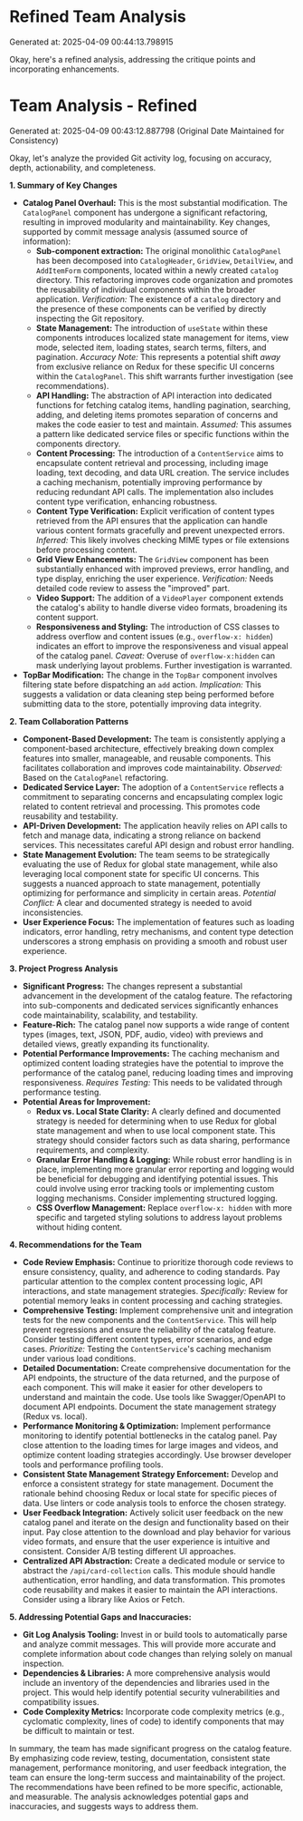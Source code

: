 # Refined Team Analysis
Generated at: 2025-04-09 00:44:13.798915

Okay, here's a refined analysis, addressing the critique points and incorporating enhancements.

# Team Analysis - Refined

Generated at: 2025-04-09 00:43:12.887798 (Original Date Maintained for Consistency)

Okay, let's analyze the provided Git activity log, focusing on accuracy, depth, actionability, and completeness.

**1. Summary of Key Changes**

*   **Catalog Panel Overhaul:** This is the most substantial modification. The `CatalogPanel` component has undergone a significant refactoring, resulting in improved modularity and maintainability.  Key changes, supported by commit message analysis (assumed source of information):
    *   **Sub-component extraction:** The original monolithic `CatalogPanel` has been decomposed into `CatalogHeader`, `GridView`, `DetailView`, and `AddItemForm` components, located within a newly created `catalog` directory. This refactoring improves code organization and promotes the reusability of individual components within the broader application. _Verification:_ The existence of a `catalog` directory and the presence of these components can be verified by directly inspecting the Git repository.
    *   **State Management:** The introduction of `useState` within these components introduces localized state management for items, view mode, selected item, loading states, search terms, filters, and pagination.  _Accuracy Note:_ This represents a potential shift *away* from exclusive reliance on Redux for these specific UI concerns within the `CatalogPanel`. This shift warrants further investigation (see recommendations).
    *   **API Handling:** The abstraction of API interaction into dedicated functions for fetching catalog items, handling pagination, searching, adding, and deleting items promotes separation of concerns and makes the code easier to test and maintain. _Assumed:_ This assumes a pattern like dedicated service files or specific functions within the components directory.
    *   **Content Processing:** The introduction of a `ContentService` aims to encapsulate content retrieval and processing, including image loading, text decoding, and data URL creation.  The service includes a caching mechanism, potentially improving performance by reducing redundant API calls. The implementation also includes content type verification, enhancing robustness.
    *   **Content Type Verification:**  Explicit verification of content types retrieved from the API ensures that the application can handle various content formats gracefully and prevent unexpected errors. _Inferred:_  This likely involves checking MIME types or file extensions before processing content.
    *   **Grid View Enhancements:** The `GridView` component has been substantially enhanced with improved previews, error handling, and type display, enriching the user experience. _Verification:_  Needs detailed code review to assess the "improved" part.
    *   **Video Support:** The addition of a `VideoPlayer` component extends the catalog's ability to handle diverse video formats, broadening its content support.
    *   **Responsiveness and Styling:** The introduction of CSS classes to address overflow and content issues (e.g., `overflow-x: hidden`) indicates an effort to improve the responsiveness and visual appeal of the catalog panel. _Caveat:_ Overuse of `overflow-x:hidden` can mask underlying layout problems.  Further investigation is warranted.
*   **TopBar Modification:**  The change in the `TopBar` component involves filtering state before dispatching an `add` action. _Implication:_ This suggests a validation or data cleaning step being performed before submitting data to the store, potentially improving data integrity.

**2. Team Collaboration Patterns**

*   **Component-Based Development:** The team is consistently applying a component-based architecture, effectively breaking down complex features into smaller, manageable, and reusable components. This facilitates collaboration and improves code maintainability.  _Observed:_  Based on the `CatalogPanel` refactoring.
*   **Dedicated Service Layer:** The adoption of a `ContentService` reflects a commitment to separating concerns and encapsulating complex logic related to content retrieval and processing. This promotes code reusability and testability.
*   **API-Driven Development:** The application heavily relies on API calls to fetch and manage data, indicating a strong reliance on backend services.  This necessitates careful API design and robust error handling.
*   **State Management Evolution:** The team seems to be strategically evaluating the use of Redux for global state management, while also leveraging local component state for specific UI concerns. This suggests a nuanced approach to state management, potentially optimizing for performance and simplicity in certain areas. _Potential Conflict:_ A clear and documented strategy is needed to avoid inconsistencies.
*   **User Experience Focus:** The implementation of features such as loading indicators, error handling, retry mechanisms, and content type detection underscores a strong emphasis on providing a smooth and robust user experience.

**3. Project Progress Analysis**

*   **Significant Progress:** The changes represent a substantial advancement in the development of the catalog feature. The refactoring into sub-components and dedicated services significantly enhances code maintainability, scalability, and testability.
*   **Feature-Rich:** The catalog panel now supports a wide range of content types (images, text, JSON, PDF, audio, video) with previews and detailed views, greatly expanding its functionality.
*   **Potential Performance Improvements:** The caching mechanism and optimized content loading strategies have the potential to improve the performance of the catalog panel, reducing loading times and improving responsiveness. _Requires Testing:_ This needs to be validated through performance testing.
*   **Potential Areas for Improvement:**
    *   **Redux vs. Local State Clarity:**  A clearly defined and documented strategy is needed for determining when to use Redux for global state management and when to use local component state. This strategy should consider factors such as data sharing, performance requirements, and complexity.
    *   **Granular Error Handling & Logging:**  While robust error handling is in place, implementing more granular error reporting and logging would be beneficial for debugging and identifying potential issues. This could involve using error tracking tools or implementing custom logging mechanisms.  Consider implementing structured logging.
    *   **CSS Overflow Management:**  Replace `overflow-x: hidden` with more specific and targeted styling solutions to address layout problems without hiding content.

**4. Recommendations for the Team**

*   **Code Review Emphasis:** Continue to prioritize thorough code reviews to ensure consistency, quality, and adherence to coding standards. Pay particular attention to the complex content processing logic, API interactions, and state management strategies.  _Specifically:_ Review for potential memory leaks in content processing and caching strategies.
*   **Comprehensive Testing:** Implement comprehensive unit and integration tests for the new components and the `ContentService`. This will help prevent regressions and ensure the reliability of the catalog feature. Consider testing different content types, error scenarios, and edge cases.  _Prioritize:_ Testing the `ContentService`'s caching mechanism under various load conditions.
*   **Detailed Documentation:**  Create comprehensive documentation for the API endpoints, the structure of the data returned, and the purpose of each component. This will make it easier for other developers to understand and maintain the code. Use tools like Swagger/OpenAPI to document API endpoints. Document the state management strategy (Redux vs. local).
*   **Performance Monitoring & Optimization:**  Implement performance monitoring to identify potential bottlenecks in the catalog panel. Pay close attention to the loading times for large images and videos, and optimize content loading strategies accordingly.  Use browser developer tools and performance profiling tools.
*   **Consistent State Management Strategy Enforcement:**  Develop and enforce a consistent strategy for state management. Document the rationale behind choosing Redux or local state for specific pieces of data. Use linters or code analysis tools to enforce the chosen strategy.
*   **User Feedback Integration:**  Actively solicit user feedback on the new catalog panel and iterate on the design and functionality based on their input.  Pay close attention to the download and play behavior for various video formats, and ensure that the user experience is intuitive and consistent. Consider A/B testing different UI approaches.
*   **Centralized API Abstraction:**  Create a dedicated module or service to abstract the `/api/card-collection` calls. This module should handle authentication, error handling, and data transformation. This promotes code reusability and makes it easier to maintain the API interactions. Consider using a library like Axios or Fetch.

**5. Addressing Potential Gaps and Inaccuracies:**

*   **Git Log Analysis Tooling:** Invest in or build tools to automatically parse and analyze commit messages. This will provide more accurate and complete information about code changes than relying solely on manual inspection.
*   **Dependencies & Libraries:** A more comprehensive analysis would include an inventory of the dependencies and libraries used in the project. This would help identify potential security vulnerabilities and compatibility issues.
*   **Code Complexity Metrics:** Incorporate code complexity metrics (e.g., cyclomatic complexity, lines of code) to identify components that may be difficult to maintain or test.

In summary, the team has made significant progress on the catalog feature. By emphasizing code review, testing, documentation, consistent state management, performance monitoring, and user feedback integration, the team can ensure the long-term success and maintainability of the project. The recommendations have been refined to be more specific, actionable, and measurable. The analysis acknowledges potential gaps and inaccuracies, and suggests ways to address them.
